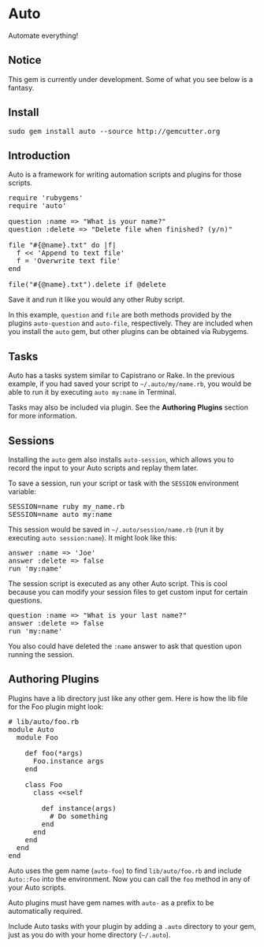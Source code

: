 Auto
====

Automate everything!

Notice
------

This gem is currently under development. Some of what you see below is a fantasy.

Install
-------

<pre>
sudo gem install auto --source http://gemcutter.org
</pre>

Introduction
------------

Auto is a framework for writing automation scripts and plugins for those scripts.

<pre>
require 'rubygems'
require 'auto'

question :name => "What is your name?"
question :delete => "Delete file when finished? (y/n)"

file "#{@name}.txt" do |f|
  f &lt;&lt; 'Append to text file'
  f = 'Overwrite text file'
end

file("#{@name}.txt").delete if @delete
</pre>

Save it and run it like you would any other Ruby script.

In this example, <code>question</code> and <code>file</code> are both methods provided by the plugins <code>auto-question</code> and <code>auto-file</code>, respectively. They are included when you install the <code>auto</code> gem, but other plugins can be obtained via Rubygems.

Tasks
-----

Auto has a tasks system similar to Capistrano or Rake. In the previous example, if you had saved your script to <code>~/.auto/my/name.rb</code>, you would be able to run it by executing <code>auto my:name</code> in Terminal.

Tasks may also be included via plugin. See the **Authoring Plugins** section for more information.

Sessions
--------

Installing the <code>auto</code> gem also installs <code>auto-session</code>, which allows you to record the input to your Auto scripts and replay them later.

To save a session, run your script or task with the <code>SESSION</code> environment variable:

<pre>
SESSION=name ruby my_name.rb
SESSION=name auto my:name
</pre>

This session would be saved in <code>~/.auto/session/name.rb</code> (run it by executing <code>auto session:name</code>). It might look like this:

<pre>
answer :name => 'Joe'
answer :delete => false
run 'my:name'
</pre>

The session script is executed as any other Auto script. This is cool because you can modify your session files to get custom input for certain questions.

<pre>
question :name => "What is your last name?"
answer :delete => false
run 'my:name'
</pre>

You also could have deleted the <code>:name</code> answer to ask that question upon running the session.

Authoring Plugins
-----------------

Plugins have a lib directory just like any other gem. Here is how the lib file for the Foo plugin might look:

<pre>
# lib/auto/foo.rb
module Auto
  module Foo

    def foo(*args)
      Foo.instance args
    end

    class Foo
      class &lt;&lt;self
      
        def instance(args)
          # Do something
        end
      end
    end
  end
end
</pre>

Auto uses the gem name (<code>auto-foo</code>) to find <code>lib/auto/foo.rb</code> and include <code>Auto::Foo</code> into the environment. Now you can call the <code>foo</code> method in any of your Auto scripts.

Auto plugins must have gem names with <code>auto-</code> as a prefix to be automatically required.

Include Auto tasks with your plugin by adding a <code>.auto</code> directory to your gem, just as you do with your home directory (<code>~/.auto</code>).